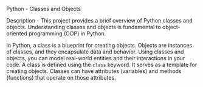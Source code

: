 Python - Classes and Objects

Description - This project provides a brief overview of Python classes and objects. Understanding classes and objects is fundamental to object-oriented programming (OOP) in Python.

In Python, a class is a blueprint for creating objects. Objects are instances of classes, and they encapsulate data and behavior. Using classes and objects, you can model real-world entities and their interactions in your code.
A class is defined using the `class` keyword. It serves as a template for creating objects. Classes can have attributes (variables) and methods (functions) that operate on those attributes.
